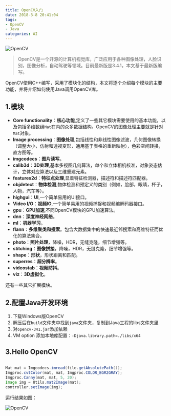```yaml
---
title: OpenCV入门
date: 2018-3-8 20:41:04
tags:
- OpenCV
- Java
categories: AI
---
```


![OpenCV](/images/20180308_OpenCV.png)

> OpenCV是一个开源的计算机视觉库，广泛应用于各种图像处理，人脸识别，图像分析，自动驾驶等领域。目前最新版是3.4.1，本文基于最新版编写。


OpenCV使用C++编写，采用了模块化的结构，本文将逐个介绍每个模块的主要功能，并将介绍如何使用Java调用OpenCV库。

<!--more-->

## 1.模块


- **Core functionality**：**核心功能**,定义了一些其它模块需要使用的基本功能，以及包括多维数组`Mat`在内的众多数据结构。OpenCV的图像处理主要就是针对`Mat`对象。
- **Image processing**：**图像处理**,包括线性和非线性图像滤波，几何图像转换（调整大小，仿射和透视变形，通用基于表格的重新映射），色彩空间转换，直方图等。
- **imgcodecs**：**图片读写**。
- **calib3d**：**3D处理**,基本多视图几何算法，单个和立体相机校准，对象姿态估计，立体对应算法以及三维重建元素。
- **features2d**：**特征点处理**,显着特征检测器，描述符和描述符匹配器。
- **objdetect**：**物体检测**,物体检测和预定义的类别（例如，脸部，眼睛，杯子，人物，汽车等）。
- **highgui**：**UI**,一个简单易用的UI接口。
- **Video I/O**：**视频IO**,一个简单易用的视频捕捉和视频编解码器接口。
- **gpu**：**GPU加速**,不同OpenCV模块的GPU加速算法。
- **dnn**：**深度神经网络**。
- **ml**：**机器学习**。
- **flann**：**多维聚类和搜索**。包含大数据集中的快速最近邻搜索和高维特征而优化的算法集合。
- **photo**：**照片处理**，降噪，HDR，无缝克隆，细节增强等。
- **stitching**：**图像拼接**，降噪，HDR，无缝克隆，细节增强等。
- **shape**：**形状**，形状距离和匹配。
- **superres**：**超分辨率**。
- **videostab**：**视频防抖**。
- **viz**：**3D虚拟化**。

还有一些其它扩展模块。

## 2.配置Java开发环境

1. 下载Windows版OpenCV
2. 解压后在`build`文件夹中找到`java`文件夹，复制到Java工程的libs文件夹里
3. 对`opencv-341.jar`添加依赖
4. VM option 添加本地库配置：`-Djava.library.path=./libs/x64`


## 3.Hello OpenCV

```java

Mat mat = Imgcodecs.imread(file.getAbsolutePath());
Imgproc.cvtColor(mat, mat, Imgproc.COLOR_BGR2GRAY);
Imgproc.Canny(mat, mat, 5, 20);
Image img = Utils.mat2Image(mat);
controller.setImage(img);
```

运行结果如图：


![OpenCV](/images/20180309_opencv_test.png)